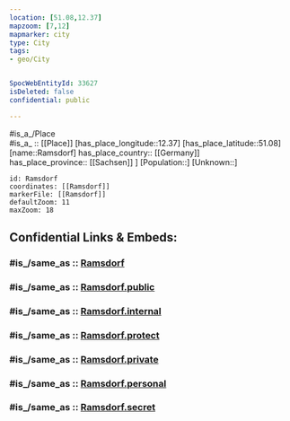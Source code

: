 ```yaml
---
location: [51.08,12.37] 
mapzoom: [7,12] 
mapmarker: city 
type: City
tags:
- geo/City


SpocWebEntityId: 33627
isDeleted: false
confidential: public

---
```

#is_a_/Place  
#is_a_ :: [[Place]] 
[has_place_longitude::12.37] 
[has_place_latitude::51.08] 
[name::Ramsdorf] 
has_place_country:: [[Germany]]  
has_place_province:: [[Sachsen]] ] 
[Population::] 
[Unknown::] 


```leaflet
id: Ramsdorf
coordinates: [[Ramsdorf]] 
markerFile: [[Ramsdorf]] 
defaultZoom: 11 
maxZoom: 18
```


## Confidential Links & Embeds: 

### #is_/same_as :: [Ramsdorf](/_Standards/Earth/Continent/Europe/Europe~Central/Germany/Germany~East/Sachsen/counties~Sachsen/Leipzig/cities~Leipzig/Regis-Breitingen/City/Ramsdorf.md) 

### #is_/same_as :: [Ramsdorf.public](/_public/Earth/Continent/Europe/Europe~Central/Germany/Germany~East/Sachsen/counties~Sachsen/Leipzig/cities~Leipzig/Regis-Breitingen/City/Ramsdorf.public.md) 

### #is_/same_as :: [Ramsdorf.internal](/_internal/Earth/Continent/Europe/Europe~Central/Germany/Germany~East/Sachsen/counties~Sachsen/Leipzig/cities~Leipzig/Regis-Breitingen/City/Ramsdorf.internal.md) 

### #is_/same_as :: [Ramsdorf.protect](/_protect/Earth/Continent/Europe/Europe~Central/Germany/Germany~East/Sachsen/counties~Sachsen/Leipzig/cities~Leipzig/Regis-Breitingen/City/Ramsdorf.protect.md) 

### #is_/same_as :: [Ramsdorf.private](/_private/Earth/Continent/Europe/Europe~Central/Germany/Germany~East/Sachsen/counties~Sachsen/Leipzig/cities~Leipzig/Regis-Breitingen/City/Ramsdorf.private.md) 

### #is_/same_as :: [Ramsdorf.personal](/_personal/Earth/Continent/Europe/Europe~Central/Germany/Germany~East/Sachsen/counties~Sachsen/Leipzig/cities~Leipzig/Regis-Breitingen/City/Ramsdorf.personal.md) 

### #is_/same_as :: [Ramsdorf.secret](/_secret/Earth/Continent/Europe/Europe~Central/Germany/Germany~East/Sachsen/counties~Sachsen/Leipzig/cities~Leipzig/Regis-Breitingen/City/Ramsdorf.secret.md)

